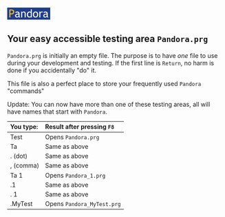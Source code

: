 [![Pandora](Images/pandora2.png)](../README.md)

## Your easy accessible testing area `Pandora.prg`  
`Pandora.prg` is initially an empty file. The purpose is to have *one* file to use during your development and testing. If the first line is `Return`, no harm is done if you accidentally "do" it.  

This file is also a perfect place to store your frequently used `Pandora` "commands"  

Update: You can now have more than one of these testing areas, all will have names that start with `Pandora`.


| You type:                |        Result after pressing `F8`                                |
|:-------------------------|:----------------------------------------------------------|
| Test                  | Opens `Pandora.prg`  |
| Ta                  | Same as above  |
| . (dot)                  | Same as above  |
| , (comma)                | Same as above                              |
| Ta 1               | Opens `Pandora_1.prg` |
| .1           | Same as above |
| . 1 | Same as above|
| .MyTest | Opens `Pandora_MyTest.prg`|
